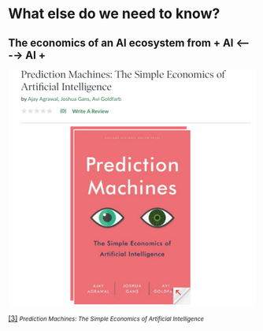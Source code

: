 #  What else do we need to know?

## The economics of an AI ecosystem from + AI <----> AI +

![Prediction Machines](../Images/05_running_case.png) 

[[3]](https://www.barnesandnoble.com/w/prediction-machines-ajay-agrawal/1127096322) <small><i>  Prediction Machines: The Simple Economics of Artificial Intelligence</i></small>
